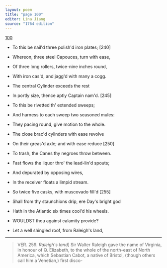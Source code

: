 ```yaml
---
layout: poem
title: "page 100"
editor: Lina Jiang
source: "1764 edition"
---
```



[100]()

- To this be nail'd three polish'd iron plates; [240]
- Whereon, three steel Capouces, turn with ease,
- Of three long rollers, twice-nine inches round,
- With iron cas'd, and jagg'd with many a cogg.
- The central Cylinder exceeds the rest
- In portly size, thence aptly Captain nam'd. [245]
- To this be rivetted th' extended sweeps;
- And harness to each sweep two seasoned mules:
- They pacing round, give motion to the whole.
- The close brac'd cylinders with ease revolve
- On their greas'd axle; and with ease reduce [250]
- To trash, the Canes thy negroes throw between.
- Fast flows the liquor thro' the lead-lin'd spouts;
- And depurated by opposing wires,
- In the receiver floats a limpid stream.
- So twice five casks, with muscovado fill'd [255]
- Shall from thy staunchions drip, ere Day's bright god
- Hath in the Atlantic six times cool'd his wheels.

- WOULDST thou against calamity provide?
- Let a well shingled roof, from Raleigh's land,

---

> VER. 259. *Raleigh's land*\] Sir Walter Raleigh gave the name of Virginia, in honour of Q. Elizabeth, to the whole of the north-east of North America, which Sebastian Cabot, a native of Bristol, \(though others call him a Venetian,\) first disco-